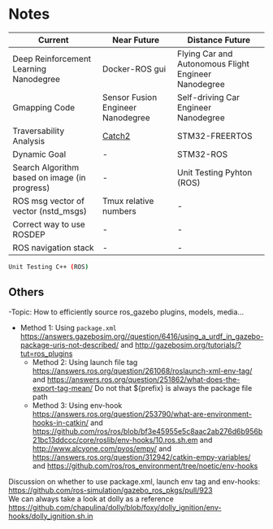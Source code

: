 # Notes

Current | Near Future | Distance Future
--- | --- | ---
Deep Reinforcement Learning Nanodegree | Docker-ROS gui | Flying Car and Autonomous Flight Engineer Nanodegree
Gmapping Code | Sensor Fusion Engineer Nanodegree | Self-driving Car Engineer Nanodegree
Traversability Analysis | [Catch2](https://www.youtube.com/watch?v=3tIE6X5FjDE) | STM32-FREERTOS
Dynamic Goal | - | STM32-ROS
Search Algorithm based on image (in progress) | - | Unit Testing Pyhton (ROS)
ROS msg vector of vector (nstd_msgs) | Tmux relative numbers | -
Correct way to use ROSDEP | - | -
ROS navigation stack | - | -


```bash
Unit Testing C++ (ROS)
```

## Others

-Topic: How to efficiently source ros_gazebo plugins, models, media...
  - Method 1: Using `package.xml` https://answers.gazebosim.org//question/6416/using_a_urdf_in_gazebo-package-uris-not-described/ and http://gazebosim.org/tutorials/?tut=ros_plugins
    - Method 2: Using launch file <env> tag https://answers.ros.org/question/261068/roslaunch-xml-env-tag/ and https://answers.ros.org/question/251862/what-does-the-export-tag-mean/ Do not that ${prefix} is always the package file path
    - Method 3: Using env-hook https://answers.ros.org/question/253790/what-are-environment-hooks-in-catkin/ and https://github.com/ros/ros/blob/bf3e45955e5c8aac2ab276d6b956b21bc13ddccc/core/roslib/env-hooks/10.ros.sh.em and http://www.alcyone.com/pyos/empy/ and https://answers.ros.org/question/312942/catkin-empy-variables/ and https://github.com/ros/ros_environment/tree/noetic/env-hooks
  
Discussion on whether to use package.xml, launch env tag and env-hooks: https://github.com/ros-simulation/gazebo_ros_pkgs/pull/923  
We can always take a look at dolly as a reference https://github.com/chapulina/dolly/blob/foxy/dolly_ignition/env-hooks/dolly_ignition.sh.in

